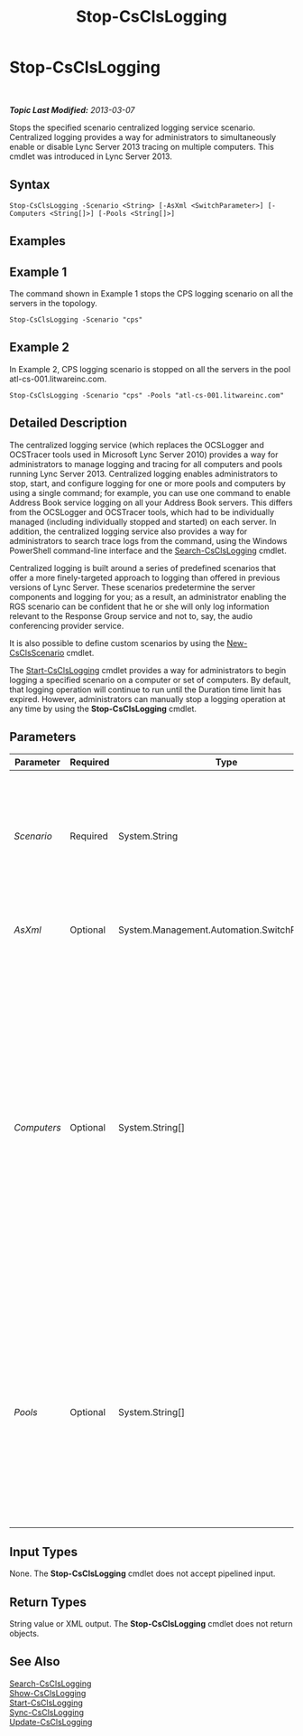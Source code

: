 ﻿---
title: Stop-CsClsLogging
TOCTitle: Stop-CsClsLogging
ms:assetid: 63d0f0d6-5eec-4a16-b834-37611c584f52
ms:mtpsurl: https://technet.microsoft.com/en-us/library/JJ619180(v=OCS.15)
ms:contentKeyID: 49733670
ms.date: 07/23/2014
mtps_version: v=OCS.15
---

<div data-xmlns="http://www.w3.org/1999/xhtml">

<div class="topic" data-xmlns="http://www.w3.org/1999/xhtml" data-msxsl="urn:schemas-microsoft-com:xslt" data-cs="http://msdn.microsoft.com/en-us/">

<div data-asp="http://msdn2.microsoft.com/asp">

# Stop-CsClsLogging

</div>

<div id="mainSection">

<div id="mainBody">

<span> </span>

_**Topic Last Modified:** 2013-03-07_

Stops the specified scenario centralized logging service scenario. Centralized logging provides a way for administrators to simultaneously enable or disable Lync Server 2013 tracing on multiple computers. This cmdlet was introduced in Lync Server 2013.

<div>

## Syntax

    Stop-CsClsLogging -Scenario <String> [-AsXml <SwitchParameter>] [-Computers <String[]>] [-Pools <String[]>]

</div>

<span id="Examples"></span>

<div>

## Examples

<div>

## Example 1

The command shown in Example 1 stops the CPS logging scenario on all the servers in the topology.

    Stop-CsClsLogging -Scenario "cps"

</div>

<div>

## Example 2

In Example 2, CPS logging scenario is stopped on all the servers in the pool atl-cs-001.litwareinc.com.

    Stop-CsClsLogging -Scenario "cps" -Pools "atl-cs-001.litwareinc.com"

</div>

</div>

<span id="DetailedDescription"></span>

<div>

## Detailed Description

The centralized logging service (which replaces the OCSLogger and OCSTracer tools used in Microsoft Lync Server 2010) provides a way for administrators to manage logging and tracing for all computers and pools running Lync Server 2013. Centralized logging enables administrators to stop, start, and configure logging for one or more pools and computers by using a single command; for example, you can use one command to enable Address Book service logging on all your Address Book servers. This differs from the OCSLogger and OCSTracer tools, which had to be individually managed (including individually stopped and started) on each server. In addition, the centralized logging service also provides a way for administrators to search trace logs from the command, using the Windows PowerShell command-line interface and the [Search-CsClsLogging](search-csclslogging.md) cmdlet.

Centralized logging is built around a series of predefined scenarios that offer a more finely-targeted approach to logging than offered in previous versions of Lync Server. These scenarios predetermine the server components and logging for you; as a result, an administrator enabling the RGS scenario can be confident that he or she will only log information relevant to the Response Group service and not to, say, the audio conferencing provider service.

It is also possible to define custom scenarios by using the [New-CsClsScenario](new-csclsscenario.md) cmdlet.

The [Start-CsClsLogging](start-csclslogging.md) cmdlet provides a way for administrators to begin logging a specified scenario on a computer or set of computers. By default, that logging operation will continue to run until the Duration time limit has expired. However, administrators can manually stop a logging operation at any time by using the **Stop-CsClsLogging** cmdlet.

</div>

<div>

## Parameters


<table>
<colgroup>
<col style="width: 25%" />
<col style="width: 25%" />
<col style="width: 25%" />
<col style="width: 25%" />
</colgroup>
<thead>
<tr class="header">
<th>Parameter</th>
<th>Required</th>
<th>Type</th>
<th>Description</th>
</tr>
</thead>
<tbody>
<tr class="odd">
<td><p><em>Scenario</em></p></td>
<td><p>Required</p></td>
<td><p>System.String</p></td>
<td><p>Name of the centralized logging scenario to be stopped. Available scenarios (and their names) names can be returned by using this command:</p>
<p>Get-CsClsScenario | Select-Object Name</p></td>
</tr>
<tr class="even">
<td><p><em>AsXml</em></p></td>
<td><p>Optional</p></td>
<td><p>System.Management.Automation.SwitchParameter</p></td>
<td><p>When specified, information is returned using XML.</p></td>
</tr>
<tr class="odd">
<td><p><em>Computers</em></p></td>
<td><p>Optional</p></td>
<td><p>System.String[]</p></td>
<td><p>Enables administrators to stop logging on a specified server or set of servers. To stop logging on a single server, specify the fully qualified domain name of that server. For example:</p>
<p>-Computers &quot;atl-server-001.litwareinc.com&quot;</p>
<p>Multiple servers can be specified by separating the computer FQDNs using commas:</p>
<p>-Computers &quot;atl-server-001.litwareinc.com&quot;,&quot;red-server-002.litwareinc.com&quot;</p>
<p>If you do not include the Computers parameter or the Pools parameter, the <strong>Stop-CsClsLogging</strong> cmdlet will run the command against all pools in the topology.</p></td>
</tr>
<tr class="even">
<td><p><em>Pools</em></p></td>
<td><p>Optional</p></td>
<td><p>System.String[]</p></td>
<td><p>Enables administrators to stop logging on each server in a pool. To stop logging in a pool, specify the fully qualified domain name of that pool. For example:</p>
<p>-Pools &quot;atl-cs-001.litwareinc.com&quot;</p>
<p>Multiple pools can be specified by separating the pool FQDNs using commas:</p>
<p>-Pools &quot;atl-cs-001.litwareinc.com&quot;,&quot;red-cs-002.litwareinc.com&quot;</p></td>
</tr>
</tbody>
</table>


</div>

<span id="InputTypes"></span>

<div>

## Input Types

None. The **Stop-CsClsLogging** cmdlet does not accept pipelined input.

</div>

<span id="ReturnTypes"></span>

<div>

## Return Types

String value or XML output. The **Stop-CsClsLogging** cmdlet does not return objects.

</div>

<div>

## See Also


[Search-CsClsLogging](search-csclslogging.md)  
[Show-CsClsLogging](show-csclslogging.md)  
[Start-CsClsLogging](start-csclslogging.md)  
[Sync-CsClsLogging](sync-csclslogging.md)  
[Update-CsClsLogging](update-csclslogging.md)  
  

</div>

</div>

<span> </span>

</div>

</div>

</div>

